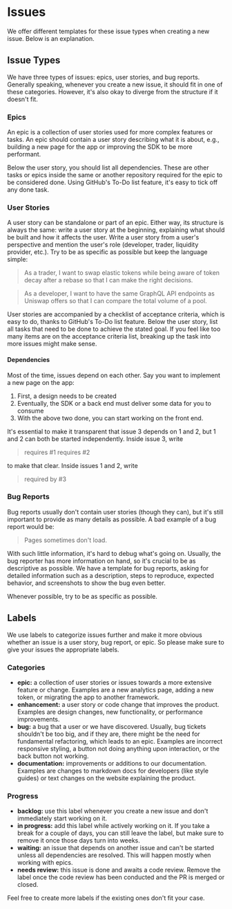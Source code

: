 # Issues

We offer different templates for these issue types when creating a new issue. Below is an explanation.

## Issue Types

We have three types of issues: epics, user stories, and bug reports. Generally speaking, whenever you create a new issue, it should fit in one of these categories. However, it's also okay to diverge from the structure if it doesn't fit.

### Epics

An epic is a collection of user stories used for more complex features or tasks. An epic should contain a user story describing what it is about, e.g., building a new page for the app or improving the SDK to be more performant.

Below the user story, you should list all dependencies. These are other tasks or epics inside the same or another repository required for the epic to be considered done. Using GitHub's To-Do list feature, it's easy to tick off any done task.

### User Stories

A user story can be standalone or part of an epic. Either way, its structure is always the same: write a user story at the beginning, explaining what should be built and how it affects the user. Write a user story from a user's perspective and mention the user's role (developer, trader, liquidity provider, etc.). Try to be as specific as possible but keep the language simple:

> As a trader, I want to swap elastic tokens while being aware of token decay after a rebase so that I can make the right decisions.

> As a developer, I want to have the same GraphQL API endpoints as Uniswap offers so that I can compare the total volume of a pool.

User stories are accompanied by a checklist of acceptance criteria, which is easy to do, thanks to GitHub's To-Do list feature. Below the user story, list all tasks that need to be done to achieve the stated goal. If you feel like too many items are on the acceptance criteria list, breaking up the task into more issues might make sense.

#### Dependencies

Most of the time, issues depend on each other. Say you want to implement a new page on the app:

1. First, a design needs to be created
2. Eventually, the SDK or a back end must deliver some data for you to consume
3. With the above two done, you can start working on the front end.

It's essential to make it transparent that issue 3 depends on 1 and 2, but 1 and 2 can both be started independently. Inside issue 3, write

> requires #1
> requires #2

to make that clear. Inside issues 1 and 2, write

> required by #3

### Bug Reports

Bug reports usually don't contain user stories (though they can), but it's still important to provide as many details as possible. A bad example of a bug report would be:

> Pages sometimes don't load.

With such little information, it's hard to debug what's going on. Usually, the bug reporter has more information on hand, so it's crucial to be as descriptive as possible. We have a template for bug reports, asking for detailed information such as a description, steps to reproduce, expected behavior, and screenshots to show the bug even better.

Whenever possible, try to be as specific as possible.

## Labels

We use labels to categorize issues further and make it more obvious whether an issue is a user story, bug report, or epic. So please make sure to give your issues the appropriate labels.

### Categories

- **epic:** a collection of user stories or issues towards a more extensive feature or change. Examples are a new analytics page, adding a new token, or migrating the app to another framework.
- **enhancement:** a user story or code change that improves the product. Examples are design changes, new functionality, or performance improvements.
- **bug:** a bug that a user or we have discovered. Usually, bug tickets shouldn't be too big, and if they are, there might be the need for fundamental refactoring, which leads to an epic. Examples are incorrect responsive styling, a button not doing anything upon interaction, or the back button not working.
- **documentation:** improvements or additions to our documentation. Examples are changes to markdown docs for developers (like style guides) or text changes on the website explaining the product.

### Progress

- **backlog:** use this label whenever you create a new issue and don't immediately start working on it.
- **in progress:** add this label while actively working on it. If you take a break for a couple of days, you can still leave the label, but make sure to remove it once those days turn into weeks.
- **waiting:** an issue that depends on another issue and can't be started unless all dependencies are resolved. This will happen mostly when working with epics.
- **needs review:** this issue is done and awaits a code review. Remove the label once the code review has been conducted and the PR is merged or closed.

Feel free to create more labels if the existing ones don't fit your case.
